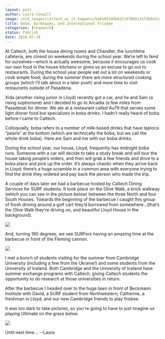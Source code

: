 ```yaml
---
layout: post
author: Laura Conwill
image: /old_images/caltech_as_it_happens/6a0105349b8251970b0133f260a3ca970b.jpg
title: Boba, Barbeques, and International Frisbee
categories: [research]
status: Publish
date: 2010-07-18
---
```



At Caltech, both
the house dining rooms and Chandler, the lunchtime cafeteria, are closed on
weekends during the school year. We’re left to fend for ourselves—which is
actually awesome, because it encourages us cook our own food in the house
kitchens or gives us an excuse to go out to restaurants. During the school year
people eat out a lot on weekends or cook simple food; during the summer there
are more structured cooking groups (which I’ll talk about in a later post!) and
more time to visit restaurants outside of Pasadena.

Xida (another
rising junior in Lloyd) recently got a car, and he and Sam (a rising sophomore)
and I decided to go to Arcadia (a few miles from Pasadena) for dinner. We ate
at a restaurant called Au79 that serves some light dinner food but specializes
in boba drinks. I hadn’t really heard of boba before I came to Caltech.

Colloquially, boba refers to a number of milk-based drinks that have tapioca
“pearls” at the bottom (which are technically the boba, but we call the whole
drink boba). Here are Sam and me with our boba drinks.

During the school
year, our house, Lloyd, frequently has midnight boba runs. Someone with a car
will decide to take a study break and will tour the house taking people’s
orders, and then will grab a few friends and drive to a boba place and pick up
the order. It’s always chaotic when they arrive back in Lloyd: there’s a huge scramble in a common
area with everyone trying to find the drink they ordered and pay back the
person who made the trip.

A couple of days
later we had a barbecue hosted by Caltech Dining Services for SURF students. It
took place on the Olive Walk, a brick walkway (which you can see in the picture
below) between the three North and four South Houses. Towards the beginning of
the barbecue I caught this group of frosh driving around a golf cart they’d
borrowed from somewhere…(that’s the Olive Walk they’re driving on, and
beautiful Lloyd House in the background).


![](/old_images/caltech_as_it_happens/6a0105349b8251970b0133f260a564970b.jpg)

And, turning 180
degrees, we see SURFers having an amazing time at the barbecue in front of the
Fleming cannon.


![](/old_images/caltech_as_it_happens/6a0105349b8251970b01348585f8ec970c.png)

I met a bunch of
students visiting for the summer from Cambridge University (including a few
from the Ukraine!) and some students from the University of Iceland. Both
Cambridge and the University of Iceland have summer exchange programs with
Caltech, giving Caltech students the opportunity to do research at those
universities in return.

After the barbecue
I headed over to the huge lawn in front of Beckmann Institute with David, a
SURF student from Northwestern; Catherine, a freshman in Lloyd; and our new
Cambridge friends to play frisbee.

It was too dark to take pictures, so you're going to have to just imagine us playing
Ultimate on the grass below.


![](/old_images/caltech_as_it_happens/6a0105349b8251970b013485867de7970c.png)

Until next time…
--Laura
